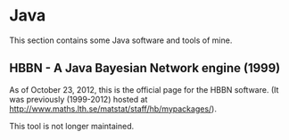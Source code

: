 Java
====

This section contains some Java software and tools of mine.


HBBN - A Java Bayesian Network engine (1999)
--------------------------------------------
As of October 23, 2012, this is the official page for the HBBN software.
(It was previously (1999-2012) hosted at http://www.maths.lth.se/matstat/staff/hb/mypackages/).

This tool is not longer maintained.


